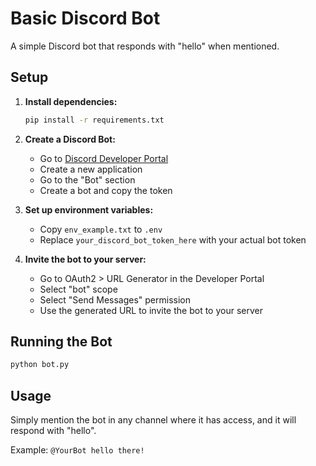 # Basic Discord Bot

A simple Discord bot that responds with "hello" when mentioned.

## Setup

1. **Install dependencies:**
   ```bash
   pip install -r requirements.txt
   ```

2. **Create a Discord Bot:**
   - Go to [Discord Developer Portal](https://discord.com/developers/applications)
   - Create a new application
   - Go to the "Bot" section
   - Create a bot and copy the token

3. **Set up environment variables:**
   - Copy `env_example.txt` to `.env`
   - Replace `your_discord_bot_token_here` with your actual bot token

4. **Invite the bot to your server:**
   - Go to OAuth2 > URL Generator in the Developer Portal
   - Select "bot" scope
   - Select "Send Messages" permission
   - Use the generated URL to invite the bot to your server

## Running the Bot

```bash
python bot.py
```

## Usage

Simply mention the bot in any channel where it has access, and it will respond with "hello".

Example: `@YourBot hello there!` 